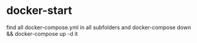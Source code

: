# docker-start
find all docker-compose.yml in all subfolders and docker-compose down && docker-compose up -d it
